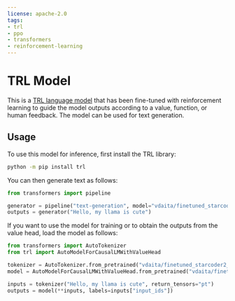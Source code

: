 ```yaml
---
license: apache-2.0
tags:
- trl
- ppo
- transformers
- reinforcement-learning
---
```


# TRL Model

This is a [TRL language model](https://github.com/huggingface/trl) that has been fine-tuned with reinforcement learning to
 guide the model outputs according to a value, function, or human feedback. The model can be used for text generation.

## Usage

To use this model for inference, first install the TRL library:

```bash
python -m pip install trl
```

You can then generate text as follows:

```python
from transformers import pipeline

generator = pipeline("text-generation", model="vdaita/finetuned_starcoder2_rlstep_100")
outputs = generator("Hello, my llama is cute")
```

If you want to use the model for training or to obtain the outputs from the value head, load the model as follows:

```python
from transformers import AutoTokenizer
from trl import AutoModelForCausalLMWithValueHead

tokenizer = AutoTokenizer.from_pretrained("vdaita/finetuned_starcoder2_rlstep_100")
model = AutoModelForCausalLMWithValueHead.from_pretrained("vdaita/finetuned_starcoder2_rlstep_100")

inputs = tokenizer("Hello, my llama is cute", return_tensors="pt")
outputs = model(**inputs, labels=inputs["input_ids"])
```
